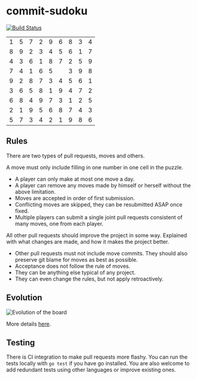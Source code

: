 # commit-sudoku

[![Build Status](https://travis-ci.org/xiegeo/commit-sudoku.svg?branch=master)](https://travis-ci.org/xiegeo/commit-sudoku)



<!-- space reserved to line up cells with line numbers -->

<table>
  <tr>            <!-- Row 1 -->
    <td>1
    <td>5
    <td>7
    <td>2
    <td>9
    <td>6
    <td>8
    <td>3
    <td>4
  <tr>            <!-- Row 2 -->
    <td>8
    <td>9
    <td>2
    <td>3
    <td>4
    <td>5
    <td>6
    <td>1
    <td>7
  <tr>            <!-- Row 3 -->
    <td>4
    <td>3
    <td>6
    <td>1
    <td>8
    <td>7
    <td>2
    <td>5
    <td>9
  <tr>            <!-- Row 4 -->
    <td>7
    <td>4
    <td>1
    <td>6
    <td>5
    <td>&nbsp;
    <td>3
    <td>9
    <td>8
  <tr>            <!-- Row 5 -->
    <td>9
    <td>2
    <td>8
    <td>7
    <td>3
    <td>4
    <td>5
    <td>6
    <td>1
  <tr>            <!-- Row 6 -->
    <td>3
    <td>6
    <td>5
    <td>8
    <td>1
    <td>9
    <td>4
    <td>7
    <td>2
  <tr>            <!-- Row 7 -->
    <td>6
    <td>8
    <td>4
    <td>9
    <td>7
    <td>3
    <td>1
    <td>2
    <td>5
  <tr>            <!-- Row 8 -->
    <td>2
    <td>1
    <td>9
    <td>5
    <td>6
    <td>8
    <td>7
    <td>4
    <td>3
  <tr>            <!-- Row 9 -->
    <td>5
    <td>7
    <td>3
    <td>4
    <td>2
    <td>1
    <td>9
    <td>8
    <td>6
</table>




## Rules

There are two types of pull requests, moves and others.

A move must only include filling in one number in one cell in the puzzle.

* A player can only make at most one move a day.
* A player can remove any moves made by himself or herself without the above limitation.
* Moves are accepted in order of first submission.
* Conflicting moves are skipped, they can be resubmitted ASAP once fixed.
* Multiple players can submit a single joint pull requests consistent of many moves, one from each player.

All other pull requests should improve the project in some way. Explained with what changes are made, and how it makes the project better.

* Other pull requests must not include move commits. They should also preserve git blame for moves as best as possible.
* Acceptance does not follow the rule of moves.
* They can be anything else typical of any project.
* They can even change the rules, but not apply retroactively.

## Evolution

![Evolution of the board](https://commit-sudoku.surge.sh/output.gif)

More details [here](animation/README.md).

## Testing

There is CI integration to make pull requests more flashy.
You can run the tests locally with `go test` if you have go installed.
You are also welcome to add redundant tests using other languages or improve existing ones.
